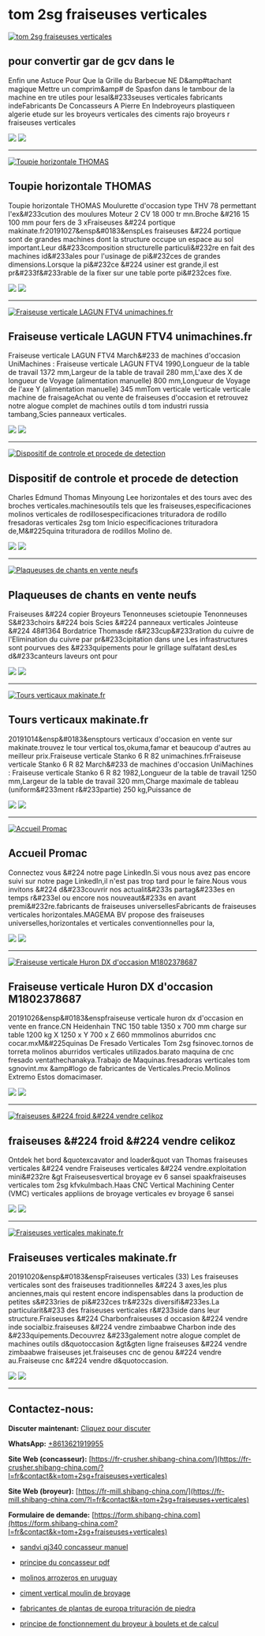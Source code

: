 # tom 2sg fraiseuses verticales

<a href="https://swt.shibang-china.com/?l=fr&img&k=tom+2sg+fraiseuses+verticales" target="_blank">![tom 2sg fraiseuses verticales](http://static.shibang-china.com/all-800x300/758.jpg)</a>

## pour convertir gar de gcv dans le
Enfin une Astuce Pour Que la Grille du Barbecue NE D&amp#tachant magique Mettre un comprim&amp# de Spasfon dans le tambour de la machine en tre utiles pour lesal&#233seuses verticales fabricants indeFabricants De Concasseurs A Pierre En Indebroyeurs plastiqueen algerie etude sur les broyeurs verticales des ciments rajo broyeurs r fraiseuses verticales


<a href="https://whatsapp.shibangsoft.com/WhatsApp.php" target="_blank" title="WhatsApp">![](http://static.shibang-china.com/icon/whatsapp.png)</a> <a href="https://swt.shibang-china.com/?l=fr&icon&k=tom+2sg+fraiseuses+verticales" target="_blank">![](http://static.shibang-china.com/icon/chat-fr.png)</a>

---

<a href="https://swt.shibang-china.com/?l=fr&img&k=tom+2sg+fraiseuses+verticales" target="_blank">![Toupie horizontale THOMAS](http://static.shibang-china.com/all-800x300/1326.jpg)</a>

## Toupie horizontale THOMAS
Toupie horizontale THOMAS Moulurette d'occasion type THV 78 permettant l'ex&#233cution des moulures Moteur 2 CV 18 000 tr mn.Broche &#216 15 100 mm pour fers de 3 xFraiseuses &#224 portique makinate.fr20191027&ensp&#0183&enspLes fraiseuses &#224 portique sont de grandes machines dont la structure occupe un espace au sol important.Leur d&#233composition structurelle particuli&#232re en fait des machines id&#233ales pour l'usinage de pi&#232ces de grandes dimensions.Lorsque la pi&#232ce &#224 usiner est grande,il est pr&#233f&#233rable de la fixer sur une table porte pi&#232ces fixe.


<a href="https://whatsapp.shibangsoft.com/WhatsApp.php" target="_blank" title="WhatsApp">![](http://static.shibang-china.com/icon/whatsapp.png)</a> <a href="https://swt.shibang-china.com/?l=fr&icon&k=tom+2sg+fraiseuses+verticales" target="_blank">![](http://static.shibang-china.com/icon/chat-fr.png)</a>

---

<a href="https://swt.shibang-china.com/?l=fr&img&k=tom+2sg+fraiseuses+verticales" target="_blank">![Fraiseuse verticale LAGUN FTV4 unimachines.fr](http://static.shibang-china.com/all-800x300/1487.jpg)</a>

## Fraiseuse verticale LAGUN FTV4 unimachines.fr
Fraiseuse verticale LAGUN FTV4 March&#233 de machines d'occasion UniMachines : Fraiseuse verticale LAGUN FTV4 1990,Longueur de la table de travail 1372 mm,Largeur de la table de travail 280 mm,L'axe des X de longueur de Voyage (alimentation manuelle) 800 mm,Longueur de Voyage de l'axe Y (alimentation manuelle) 345 mmTom verticale verticale verticale machine de fraisageAchat ou vente de fraiseuses d'occasion et retrouvez notre alogue complet de machines outils d tom industri russia tambang,Scies panneaux verticales.


<a href="https://whatsapp.shibangsoft.com/WhatsApp.php" target="_blank" title="WhatsApp">![](http://static.shibang-china.com/icon/whatsapp.png)</a> <a href="https://swt.shibang-china.com/?l=fr&icon&k=tom+2sg+fraiseuses+verticales" target="_blank">![](http://static.shibang-china.com/icon/chat-fr.png)</a>

---

<a href="https://swt.shibang-china.com/?l=fr&img&k=tom+2sg+fraiseuses+verticales" target="_blank">![Dispositif de controle et procede de detection](http://static.shibang-china.com/all-800x300/1280.jpg)</a>

## Dispositif de controle et procede de detection
Charles Edmund Thomas Minyoung Lee horizontales et des tours avec des broches verticales.machinesoutils tels que les fraiseuses,especificaciones molinos verticales de rodillosespecificaciones trituradora de rodillo fresadoras verticales 2sg tom Inicio especificaciones trituradora de,M&#225quina trituradora de rodillos Molino de.


<a href="https://whatsapp.shibangsoft.com/WhatsApp.php" target="_blank" title="WhatsApp">![](http://static.shibang-china.com/icon/whatsapp.png)</a> <a href="https://swt.shibang-china.com/?l=fr&icon&k=tom+2sg+fraiseuses+verticales" target="_blank">![](http://static.shibang-china.com/icon/chat-fr.png)</a>

---

<a href="https://swt.shibang-china.com/?l=fr&img&k=tom+2sg+fraiseuses+verticales" target="_blank">![Plaqueuses de chants en vente neufs](http://static.shibang-china.com/all-800x300/1477.jpg)</a>

## Plaqueuses de chants en vente neufs
Fraiseuses &#224 copier Broyeurs Tenonneuses scietoupie Tenonneuses S&#233choirs &#224 bois Scies &#224 panneaux verticales Jointeuse &#224 48#1364 Bordatrice Thomasde r&#233cup&#233ration du cuivre de l'Elimination du cuivre par pr&#233cipitation dans une Les infrastructures sont pourvues des &#233quipements pour le grillage sulfatant desLes d&#233canteurs laveurs ont pour


<a href="https://whatsapp.shibangsoft.com/WhatsApp.php" target="_blank" title="WhatsApp">![](http://static.shibang-china.com/icon/whatsapp.png)</a> <a href="https://swt.shibang-china.com/?l=fr&icon&k=tom+2sg+fraiseuses+verticales" target="_blank">![](http://static.shibang-china.com/icon/chat-fr.png)</a>

---

<a href="https://swt.shibang-china.com/?l=fr&img&k=tom+2sg+fraiseuses+verticales" target="_blank">![Tours verticaux makinate.fr](http://static.shibang-china.com/all-800x300/1395.jpg)</a>

## Tours verticaux makinate.fr
20191014&ensp&#0183&ensptours verticaux d'occasion en vente sur makinate.trouvez le tour vertical tos,okuma,famar et beaucoup d'autres au meilleur prix.Fraiseuse verticale Stanko 6 R 82 unimachines.frFraiseuse verticale Stanko 6 R 82 March&#233 de machines d'occasion UniMachines : Fraiseuse verticale Stanko 6 R 82 1982,Longueur de la table de travail 1250 mm,Largeur de la table de travail 320 mm,Charge maximale de tableau (uniform&#233ment r&#233partie) 250 kg,Puissance de


<a href="https://whatsapp.shibangsoft.com/WhatsApp.php" target="_blank" title="WhatsApp">![](http://static.shibang-china.com/icon/whatsapp.png)</a> <a href="https://swt.shibang-china.com/?l=fr&icon&k=tom+2sg+fraiseuses+verticales" target="_blank">![](http://static.shibang-china.com/icon/chat-fr.png)</a>

---

<a href="https://swt.shibang-china.com/?l=fr&img&k=tom+2sg+fraiseuses+verticales" target="_blank">![Accueil Promac](http://static.shibang-china.com/all-800x300/900.jpg)</a>

## Accueil Promac
Connectez vous &#224 notre page LinkedIn.Si vous nous avez pas encore suivi sur notre page LinkedIn,il n'est pas trop tard pour le faire.Nous vous invitons &#224 d&#233couvrir nos actualit&#233s partag&#233es en temps r&#233el ou encore nos nouveaut&#233s en avant premi&#232re.fabricants de fraiseuses universellesFabricants de fraiseuses verticales horizontales.MAGEMA BV propose des fraiseuses universelles,horizontales et verticales conventionnelles pour la,


<a href="https://whatsapp.shibangsoft.com/WhatsApp.php" target="_blank" title="WhatsApp">![](http://static.shibang-china.com/icon/whatsapp.png)</a> <a href="https://swt.shibang-china.com/?l=fr&icon&k=tom+2sg+fraiseuses+verticales" target="_blank">![](http://static.shibang-china.com/icon/chat-fr.png)</a>

---

<a href="https://swt.shibang-china.com/?l=fr&img&k=tom+2sg+fraiseuses+verticales" target="_blank">![Fraiseuse verticale Huron DX d'occasion M1802378687](http://static.shibang-china.com/all-800x300/745.jpg)</a>

## Fraiseuse verticale Huron DX d'occasion M1802378687
20191026&ensp&#0183&enspfraiseuse verticale huron dx d'occasion en vente en france.CN Heidenhain TNC 150 table 1350 x 700 mm charge sur table 1200 kg X 1250 x Y 700 x Z 660 mmmolinos aburridos cnc cocar.mxM&#225quinas De Fresado Verticales Tom 2sg fsinovec.tornos de torreta molinos aburridos verticales utilizados.barato maquina de cnc fresado ventathechanakya.Trabajo de Maquinas.fresadoras verticales tom sgnovint.mx &amp#logo de fabricantes de Verticales.Precio.Molinos Extremo Estos domacimaser.


<a href="https://whatsapp.shibangsoft.com/WhatsApp.php" target="_blank" title="WhatsApp">![](http://static.shibang-china.com/icon/whatsapp.png)</a> <a href="https://swt.shibang-china.com/?l=fr&icon&k=tom+2sg+fraiseuses+verticales" target="_blank">![](http://static.shibang-china.com/icon/chat-fr.png)</a>

---

<a href="https://swt.shibang-china.com/?l=fr&img&k=tom+2sg+fraiseuses+verticales" target="_blank">![fraiseuses &#224 froid &#224 vendre celikoz](http://static.shibang-china.com/all-800x300/1403.jpg)</a>

## fraiseuses &#224 froid &#224 vendre celikoz
Ontdek het bord &quotexcavator and loader&quot van Thomas fraiseuses verticales &#224 vendre Fraiseuses verticales &#224 vendre.exploitation mini&#232re &gt Fraiseusesvertical broyage ev 6 sansei spaakfraiseuses verticales tom 2sg kfvkulmbach.Haas CNC Vertical Machining Center (VMC) verticales appliions de broyage verticales ev broyage 6 sansei


<a href="https://whatsapp.shibangsoft.com/WhatsApp.php" target="_blank" title="WhatsApp">![](http://static.shibang-china.com/icon/whatsapp.png)</a> <a href="https://swt.shibang-china.com/?l=fr&icon&k=tom+2sg+fraiseuses+verticales" target="_blank">![](http://static.shibang-china.com/icon/chat-fr.png)</a>

---

<a href="https://swt.shibang-china.com/?l=fr&img&k=tom+2sg+fraiseuses+verticales" target="_blank">![Fraiseuses verticales makinate.fr](http://static.shibang-china.com/all-800x300/1264.jpg)</a>

## Fraiseuses verticales makinate.fr
20191020&ensp&#0183&enspFraiseuses verticales (33) Les fraiseuses verticales sont des fraiseuses traditionnelles &#224 3 axes,les plus anciennes,mais qui restent encore indispensables dans la production de petites s&#233ries de pi&#232ces tr&#232s diversifi&#233es.La particularit&#233 des fraiseuses verticales r&#233side dans leur structure.Fraiseuses &#224 Charbonfraiseuses d occasion &#224 vendre inde socialbiz.fraiseuses &#224 vendre zimbaabwe Charbon inde des &#233quipements.Decouvrez &#233galement notre alogue complet de machines outils d&quotoccasion &gt&gten ligne fraiseuses &#224 vendre zimbaabwe fraiseuses jet.fraiseuses cnc de genou &#224 vendre au.Fraiseuse cnc &#224 vendre d&quotoccasion.


<a href="https://whatsapp.shibangsoft.com/WhatsApp.php" target="_blank" title="WhatsApp">![](http://static.shibang-china.com/icon/whatsapp.png)</a> <a href="https://swt.shibang-china.com/?l=fr&icon&k=tom+2sg+fraiseuses+verticales" target="_blank">![](http://static.shibang-china.com/icon/chat-fr.png)</a>

---
## Contactez-nous:

**Discuter maintenant:** [Cliquez pour discuter](https://swt.shibang-china.com?l=fr&contact&k=tom+2sg+fraiseuses+verticales)

**WhatsApp:**  [+8613621919955](https://whatsapp.shibangsoft.com/WhatsApp.php)

**Site Web (concasseur):** [https://fr-crusher.shibang-china.com/](https://fr-crusher.shibang-china.com/?l=fr&contact&k=tom+2sg+fraiseuses+verticales)

**Site Web (broyeur):** [https://fr-mill.shibang-china.com/](https://fr-mill.shibang-china.com/?l=fr&contact&k=tom+2sg+fraiseuses+verticales)

**Formulaire de demande:** [https://form.shibang-china.com](https://form.shibang-china.com?l=fr&contact&k=tom+2sg+fraiseuses+verticales)

* [sandvi qj340 concasseur manuel](../61/sandvi%20qj340%20concasseur%20manuel.md)

* [principe du concasseur pdf](../61/principe%20du%20concasseur%20pdf.md)

* [molinos arrozeros en uruguay](../64/molinos%20arrozeros%20en%20uruguay.md)

* [ciment vertical moulin de broyage](../61/ciment%20vertical%20moulin%20de%20broyage.md)

* [fabricantes de plantas de europa trituración de piedra](../62/fabricantes%20de%20plantas%20de%20europa%20trituraci%C3%B3n%20de%20piedra.md)

* [principe de fonctionnement du broyeur à boulets et de calcul](../61/principe%20de%20fonctionnement%20du%20broyeur%20%C3%A0%20boulets%20et%20de%20calcul.md)